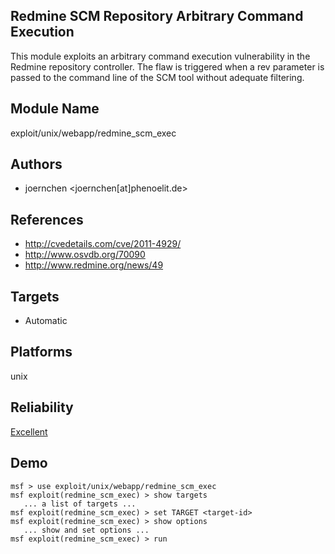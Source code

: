 ## Redmine SCM Repository Arbitrary Command Execution

This module exploits an arbitrary command execution 
vulnerability in the Redmine repository controller. The flaw 
is triggered when a rev parameter is passed to the command 
line of the SCM tool without adequate filtering.


## Module Name
exploit/unix/webapp/redmine_scm_exec

## Authors
* joernchen <joernchen[at]phenoelit.de>


## References
* http://cvedetails.com/cve/2011-4929/
* http://www.osvdb.org/70090
* http://www.redmine.org/news/49



## Targets
* Automatic


## Platforms
unix

## Reliability
[Excellent](https://github.com/rapid7/metasploit-framework/wiki/Exploit-Ranking)

## Demo

```
msf > use exploit/unix/webapp/redmine_scm_exec
msf exploit(redmine_scm_exec) > show targets
   ... a list of targets ...
msf exploit(redmine_scm_exec) > set TARGET <target-id>
msf exploit(redmine_scm_exec) > show options
   ... show and set options ...
msf exploit(redmine_scm_exec) > run
```
    
    